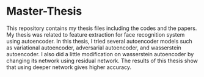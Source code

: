 # Master-Thesis
This repository contains my thesis files including the codes and the papers. My thesis was related to feature extraction for face recognition system using autoencoder. In this thesis, I tried several autoencoder models such as variational autoencoder, adversarial autoencoder, and wasserstein autoencoder. I also did a little modification on wasserstein autoencoder by changing its network using residual network. The results of this thesis show that using deeper network gives higher accuracy.
